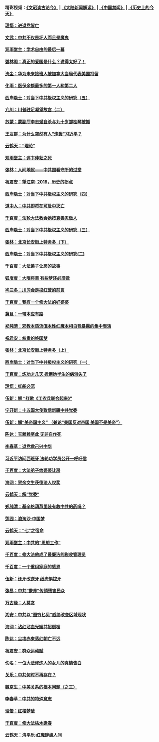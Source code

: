 #### 精彩视频：[《文昭谈古论今》](https://github.com/gfw-breaker/wenzhao/blob/master/README.md?t=12071531) | [《大陆新闻解读》](https://github.com/gfw-breaker/ntdtv-comedy/blob/master/README.md?t=12071531) | [《中国禁闻》](https://github.com/gfw-breaker/ntdtv-news/blob/master/README.md?t=12071531) | [《历史上的今天》](https://github.com/gfw-breaker/today-in-history/blob/master/README.md?t=12071531) 

#### [理悟：进退党皆亡](../pages/nsc993/n10896617.md?t=12071531) 

#### [文武：中共不仅是坏人而且是魔鬼](../pages/nsc993/n10896590.md?t=12071531) 

#### [观雨堂主：学术自由的最后一幕](../pages/nsc993/n10896282.md?t=12071531) 

#### [碧林阁：真正的爱国是什么？说得太好了！](../pages/nsc993/n10896196.md?t=12071531) 

#### [洗尘：华为未来接班人被加拿大当局代表美国扣留](../pages/nsc993/n10896171.md?t=12071531) 

#### [化雨：医保余额最多的第一人和第二人](../pages/nsc993/n10894411.md?t=12071531) 

#### [西岸隐士：对当下中共极权主义的研究（五）](../pages/nsc993/n10894095.md?t=12071531) 

#### [亢川：川普驻足凝望故宫（二）](../pages/nsc993/n10893924.md?t=12071531) 

#### [苏蒙：蒙副厅李志斌自杀与九十岁邹桂琴被抓](../pages/nsc993/n10893359.md?t=12071531) 

#### [王友群：为什么突然有人“炮轰”习近平？](../pages/nsc993/n10892978.md?t=12071531) 

#### [云鹤天：“理论”](../pages/nsc993/n10893043.md?t=12071531) 

#### [观雨堂主：评卞仲耘之死](../pages/nsc993/n10891901.md?t=12071531) 

#### [张林：人间地狱——中共国看守所的过堂](../pages/nsc993/n10891002.md?t=12071531) 

#### [祝君安：望江南‧ 2018，历史的拐点](../pages/nsc993/n10889460.md?t=12071531) 

#### [西岸隐士：对当下中共极权主义的研究（四）](../pages/nsc993/n10887490.md?t=12071531) 

#### [道中人：中共即将在可耻中灭亡](../pages/nsc993/n10887956.md?t=12071531) 

#### [千百度：法轮大法教会她按真善忍做人](../pages/nsc993/n10887637.md?t=12071531) 

#### [西岸隐士：对当下中共极权主义的研究（三）](../pages/nsc993/n10882983.md?t=12071531) 

#### [张林：北京长安街上特务多（下）](../pages/nsc993/n10884987.md?t=12071531) 

#### [西岸隐士：对当下中共极权主义的研究(二)](../pages/nsc993/n10878756.md?t=12071531) 

#### [千百度：大法弟子让房的故事](../pages/nsc993/n10883156.md?t=12071531) 

#### [弧度度：大限将至 有些梦还必须做](../pages/nsc993/n10882718.md?t=12071531) 

#### [岑三冬：川习会是捣红营的前言](../pages/nsc993/n10881767.md?t=12071531) 

#### [千百度：我有一个修大法的好婆婆](../pages/nsc993/n10880660.md?t=12071531) 

#### [冀旦：一带本应有路](../pages/nsc993/n10880340.md?t=12071531) 

#### [郑纯清：邪教本质流氓本性红魔本相自我暴露的集中表演](../pages/nsc993/n10880329.md?t=12071531) 

#### [祝君安：权贵的终国梦](../pages/nsc993/n10880242.md?t=12071531) 

#### [张林：北京长安街上特务多（上）](../pages/nsc993/n10880009.md?t=12071531) 

#### [西岸隐士：对当下中共极权主义的研究（一）](../pages/nsc993/n10878740.md?t=12071531) 

#### [千百度：炼功才几天 折磨她半生的病消失了](../pages/nsc993/n10878447.md?t=12071531) 

#### [理悟：红船必沉](../pages/nsc993/n10877545.md?t=12071531) 

#### [伍新：解 “红歌《工农兵联合起来》”](../pages/nsc993/n10876264.md?t=12071531) 

#### [宁开新：十五国大使致信新疆中共党委](../pages/nsc993/n10876212.md?t=12071531) 

#### [伍新：解“美帝国主义” （兼论“美国反对帝国 美国不是美帝”）](../pages/nsc993/n10874688.md?t=12071531) 

#### [陈达：无赖赖至此 无非自作死](../pages/nsc993/n10874640.md?t=12071531) 

#### [李春草：退党救己兴中华](../pages/nsc993/n10874600.md?t=12071531) 

#### [习近平访问西班牙 法轮功学员公开一呼吁信](../pages/nsc993/n10873818.md?t=12071531) 

#### [千百度：大法弟子给婆婆让房](../pages/nsc993/n10870567.md?t=12071531) 

#### [海网：贺余文生获德法人权奖](../pages/nsc993/n10869990.md?t=12071531) 

#### [云鹤天：解“党委”](../pages/nsc993/n10869977.md?t=12071531) 

#### [郑纯清：基辛格葫芦里装有救中共的药吗？](../pages/nsc993/n10868192.md?t=12071531) 

#### [莲园：浪淘沙‧中国梦](../pages/nsc993/n10868184.md?t=12071531) 

#### [云鹤天：“七”之宿命](../pages/nsc993/n10868163.md?t=12071531) 

#### [观雨堂主：中共的“思想工作”](../pages/nsc993/n10868076.md?t=12071531) 

#### [千百度：修大法他成了最廉洁的税收管理员](../pages/nsc993/n10867964.md?t=12071531) 

#### [千百度：一个重组家庭的感恩](../pages/nsc993/n10865204.md?t=12071531) 

#### [伍新：还牙改送牙 纸虎惧拔牙](../pages/nsc993/n10863679.md?t=12071531) 

#### [张易：中共“豢养”传销残害民众](../pages/nsc993/n10864740.md?t=12071531) 

#### [万古缘：人莫贪](../pages/nsc993/n10863667.md?t=12071531) 

#### [湘安：中共以“图穷匕见”威胁改变区域现状](../pages/nsc993/n10864609.md?t=12071531) 

#### [海网：沾红沾血光媚共招倒楣](../pages/nsc993/n10863591.md?t=12071531) 

#### [陈达：尘埃赤柬落红朝亡不远](../pages/nsc993/n10863562.md?t=12071531) 

#### [祝君安：群众运动赋](../pages/nsc993/n10863448.md?t=12071531) 

#### [佚名：一位大法修炼人的女儿的真情告白](../pages/nsc993/n10861395.md?t=12071531) 

#### [关乐：中共何时不再存在？](../pages/nsc993/n10860742.md?t=12071531) 

#### [魏京生：中美关系的根本问题（之三）](../pages/nsc993/n10860643.md?t=12071531) 

#### [李春草：中共的特殊意志](../pages/nsc993/n10860705.md?t=12071531) 

#### [理悟：红楼梦破](../pages/nsc993/n10855545.md?t=12071531) 

#### [千百度：修大法枯木逢春](../pages/nsc993/n10855876.md?t=12071531) 

#### [云鹤天：清平乐‧红魔肆虐人间](../pages/nsc993/n10855540.md?t=12071531) 

